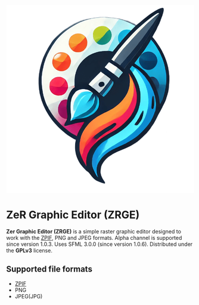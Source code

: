 ![Logo](images/icon.png "Logo ZRGE")

# ZeR Graphic Editor (ZRGE)

**Zer Graphic Editor (ZRGE)** is a simple raster graphic editor designed to work with the [ZPIF](https://github.com/ZerTeam/ZPIF), PNG and JPEG formats. Alpha channel is supported since version 1.0.3. Uses SFML 3.0.0 (since version 1.0.6). Distributed under the **GPLv3** license.

## Supported file formats

- [ZPIF](https://github.com/ZerTeam/ZPIF)
- PNG
- JPEG(JPG)